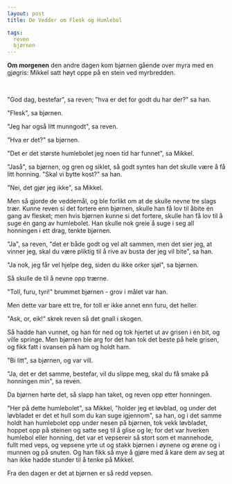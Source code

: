 ```yaml
---
layout: post
title: De Vedder om Flesk og Humlebol

tags:
  reven
  bjørnen
---
```



**Om morgenen** den andre dagen kom bjørnen gående over myra med
en gjøgris: Mikkel satt høyt oppe på en stein ved myrbredden.

<br>

"God dag, bestefar", sa reven; "hva er det for godt du har der?" sa han.

"Flesk", sa bjørnen.

"Jeg har også litt munngodt", sa reven.

"Hva er det?" sa bjørnen.

"Det er det største humlebolet jeg noen tid har funnet", sa Mikkel.

"Jaså", sa bjørnen, og gren og siklet, så godt syntes han det skulle
være å få litt honning. "Skal vi bytte kost?" sa han.

"Nei, det gjør jeg ikke", sa Mikkel.

Men så gjorde de veddemål, og ble forlikt om at de skulle nevne tre
slags trær. Kunne reven si det fortere enn bjørnen, skulle han få lov
til åbite én gang av flesket; men hvis bjørnen kunne si det fortere,
skulle han få lov til å suge én gang av humlebolet. Han skulle nok greie
å suge i seg all honningen i ett drag, tenkte bjørnen.

"Ja", sa reven, "det er både godt og vel alt sammen, men det sier jeg,
at vinner jeg, skal du være pliktig til å rive av busta der jeg vil
bite", sa han.

"Ja nok, jeg får vel hjelpe deg, siden du ikke orker sjøl", sa bjørnen.

Så skulle de til å nevne opp trærne.

"Toll, furu, tyri!" brummet bjørnen - grov i målet var han.

Men dette var bare ett tre, for toll er ikke annet enn furu, det heller.

"Ask, or, eik!" skrek reven så det gnall i skogen.

Så hadde han vunnet, og han fór ned og tok hjertet ut av grisen i én
bit, og ville springe. Men bjørnen ble arg for det han tok det beste på
hele grisen, og fikk fatt i svansen på ham og holdt ham.

"Bi litt", sa bjørnen, og var vill.

"Ja, det er det samme, bestefar, vil du slippe meg, skal du få smake på
honningen min", sa reven.

Da bjørnen hørte det, så slapp han taket, og reven opp etter honningen.

"Her på dette humlebolet", sa Mikkel, "holder jeg et løvblad, og under
det løvbladet er det et hull som du kan suge igjennom", sa han, og i det
samme holdt han humlebolet opp under nesen på bjørnen, tok vekk
løvbladet, hoppet opp på steinen og satte seg til å glise og le; for det
var hverken humlebol eller honning, det var et vepsereir så stort som et
mannehode, fullt med veps, og vepsene yrte ut og stakk bjørnen i øynene
og ørene og i munnen og på snuten. Og han fikk så mye å gjøre med å kare
dem av seg at han ikke hadde stunder til å tenke på Mikkel.

Fra den dagen er det at bjørnen er så redd vepsen.

